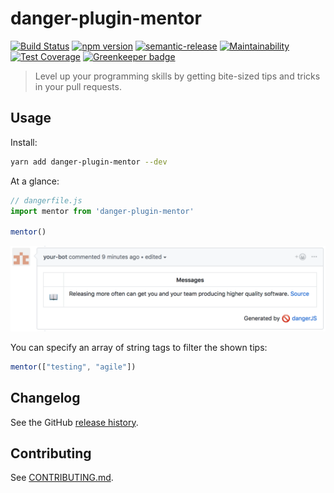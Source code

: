 # danger-plugin-mentor

[![Build Status](https://travis-ci.org/hanneskaeufler/danger-plugin-mentor.svg?branch=master)](https://travis-ci.org/hanneskaeufler/danger-plugin-mentor)
[![npm version](https://badge.fury.io/js/danger-plugin-mentor.svg)](https://badge.fury.io/js/danger-plugin-mentor)
[![semantic-release](https://img.shields.io/badge/%20%20%F0%9F%93%A6%F0%9F%9A%80-semantic--release-e10079.svg)](https://github.com/semantic-release/semantic-release)
[![Maintainability](https://api.codeclimate.com/v1/badges/08c3ff10e169f93aa50c/maintainability)](https://codeclimate.com/github/hanneskaeufler/danger-plugin-mentor/maintainability)
[![Test Coverage](https://api.codeclimate.com/v1/badges/08c3ff10e169f93aa50c/test_coverage)](https://codeclimate.com/github/hanneskaeufler/danger-plugin-mentor/test_coverage) [![Greenkeeper badge](https://badges.greenkeeper.io/hanneskaeufler/danger-plugin-mentor.svg)](https://greenkeeper.io/)

> Level up your programming skills by getting bite-sized tips and tricks in your pull requests.

## Usage

Install:

```sh
yarn add danger-plugin-mentor --dev
```

At a glance:

```js
// dangerfile.js
import mentor from 'danger-plugin-mentor'

mentor()
```

![example](example.png)

You can specify an array of string tags to filter the shown tips:

```js
mentor(["testing", "agile"])
```

## Changelog

See the GitHub [release history](https://github.com/hanneskaeufler/danger-plugin-mentor/releases).

## Contributing

See [CONTRIBUTING.md](CONTRIBUTING.md).
